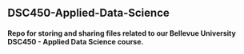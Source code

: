 ## DSC450-Applied-Data-Science
#### Repo for storing and sharing files related to our Bellevue University DSC450 - Applied Data Science course.
